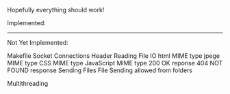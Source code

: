 Hopefully everything should work!

Implemented:

--------------
Not Yet Implemented:

Makefile
Socket Connections
Header Reading
File IO
html MIME type
jpege MIME type
CSS MIME type
JavaScript MIME type
200 OK reponse
404 NOT FOUND response
Sending Files
File Sending allowed from folders

Multithreading
